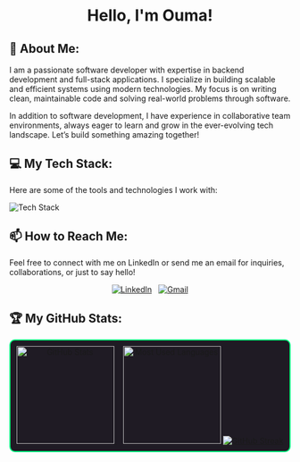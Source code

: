 <div align="center">

# Hello, I'm Ouma!

</div>

## 👋 About Me:
I am a passionate software developer with expertise in backend development and full-stack applications. I specialize in building scalable and efficient systems using modern technologies. My focus is on writing clean, maintainable code and solving real-world problems through software. 

In addition to software development, I have experience in collaborative team environments, always eager to learn and grow in the ever-evolving tech landscape. Let’s build something amazing together!

## 💻 My Tech Stack:
Here are some of the tools and technologies I work with:

![Tech Stack](https://skillicons.dev/icons?i=python,java,js,ts,html,css,nodejs,react,next,mongo,mysql,django,flask,aws,gcp,solidity)


## 📫 How to Reach Me:

Feel free to connect with me on LinkedIn or send me an email for inquiries, collaborations, or just to say hello!

<div align="center">
  
[![LinkedIn](https://img.shields.io/badge/LinkedIn-%230077B5.svg?style=for-the-badge&logo=linkedin&logoColor=white)](https://www.linkedin.com/in/stephen-ouma-02b075231/) &nbsp;
[![Gmail](https://img.shields.io/badge/Gmail-D14836?style=for-the-badge&logo=gmail&logoColor=white)](mailto:stephenouma452@gmail.com?subject=Hello%20Stephen,%20From%20Github)

</div>

## 🏆 My GitHub Stats:

<div align="center" style="border: 2px solid #00FF7F; padding: 10px; border-radius: 10px; background-color: #1F1B24;">

<a href="https://github.com/Iamouma">
  <img height=175 alt="GitHub Stats" src="https://github-readme-stats.vercel.app/api?username=Iamouma&show_icons=true&count_private=true&theme=radical&bg_color=1F1B24&title_color=00FF7F&icon_color=FFD700" />
</a>
&nbsp;&nbsp;
<a href="https://github.com/Iamouma">
  <img height=175 alt="Most Used Languages" src="https://github-readme-stats.vercel.app/api/top-langs/?username=Iamouma&layout=compact&theme=radical&bg_color=1F1B24&title_color=00FF7F&icon_color=FFD700" />
</a>

<a href="https://github.com/Iamouma">
  <img alt="GitHub Streak" src="https://streak-stats.demolab.com?user=Iamouma&theme=radical&background=1F1B24&currStreakLabel=00FF7F&fire=FFD700&ring=FFD700" />
</a>

</div>



